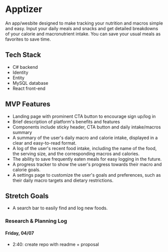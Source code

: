 # Apptizer
An app/wesbite designed to make tracking your nutrition and macros simple and easy. Input your daily meals and snacks and get detailed breakdowns of your calorie and macronutrient intake. You can save your usual meals as favorites to save time. 

## Tech Stack

- C# backend
- Identity
- Entity
- MySQL database
- React front-end

## MVP Features
- Landing page with prominent CTA button to encourage sign up/log in
- Brief description of platform's benefits and features
- Components include sticky header, CTA button and daily intake/macros summary
- A summary of the user's daily macro and calorie intake, displayed in a clear and easy-to-read format.
- A log of the user's recent food intake, including the name of the food, the serving size, and the corresponding macros and calories.
- The ability to save frequently eaten meals for easy logging in the future.
- A progress tracker to show the user's progress towards their macro and calorie goals.
- A settings page to customize the user's goals and preferences, such as their daily macro targets and dietary restrictions.

## Stretch Goals

- A search bar to easily find and log new foods.

### Research & Planning Log
#### Friday, 04/07
* 2:40: create repo with readme + proposal
